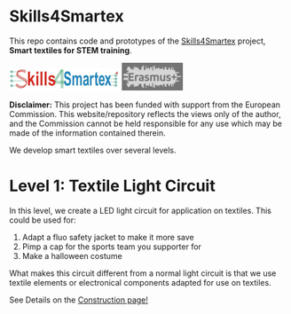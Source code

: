 # Skills4Smartex
This repo contains code and prototypes of the [Skills4Smartex](http://www.skills4smartex.eu/) project, **Smart textiles for STEM training**.

![Skills4Smartex logo](doc/img/Skills4Smartex1.png)  ![Erasmus+ logo](doc/img/erasmus+.png)

**Disclaimer:** This project has been funded with support from the European Commission. 
This website/repository reflects the views only of the author, and the Commission cannot be held responsible for any use which may be made of the information contained therein.

We develop smart textiles over several levels.

# Level 1: Textile Light Circuit

In this level, we create a LED light circuit for application on textiles. This could be used for:

1. Adapt a fluo safety jacket to make it more save
2. Pimp a cap for the sports team you supporter for 
3. Make a halloween costume

What makes this circuit different from a normal light circuit is that we use textile elements or electronical components adapted for use on textiles.

See Details on the [Construction page!](level01/construction.md)
